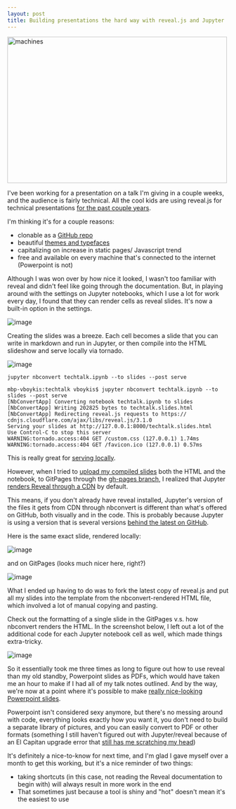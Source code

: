```yaml
---
layout: post
title: Building presentations the hard way with reveal.js and Jupyter
---
```


<a data-flickr-embed="true" data-header="true" data-footer="true"  href="https://www.flickr.com/photos/fblanc35/13195059744/in/photolist-m718y5-dsNSRN-at2M8M-3kKGmL-paasgL-8nb9gW-4CCPqR-8Zv4Qq-rmaUL8-aUpP5F-aX3vQe-4a47Uc-bC8buA-oLKijv-4jfTnt-8HLXb3-qM8aTS-stKFLH-rxQTtd-brnt3K-7SBTED-dHYhX4-4FNyvi-5WvCsq-ewYaSq-dsNT6s-aypaJM-oDjE1K-os1mVX-72iASJ-d78TBd-eL7o1P-7QQjTV-2XNWVh-dXqtzj-qpo9St-6J2NsH-ewUZvB-c4yKE-azz2iy-SBgqj-fJ7wpT-j4pSQK-6Eiyfz-cr5Nds-4kaDvB-ewUZXK-4FSLam-ewUZrT-4CCQ98" title="machines"><img src="https://farm3.staticflickr.com/2146/13195059744_59f18e7489.jpg" width="500" height="333" alt="machines"></a><script async src="//embedr.flickr.com/assets/client-code.js" charset="utf-8"></script>

I've been working for a presentation on a talk I'm giving in a couple weeks, and the audience is fairly technical. All the cool kids are using reveal.js for technical presentations [for the past couple years](https://opensource.com/education/13/10/teaching-with-revealjs). 

I'm thinking it's for a couple reasons: 

+ clonable as a [GitHub repo](https://github.com/hakimel/reveal.js/)
+ beautiful [themes and typefaces](http://lab.hakim.se/reveal-js/#/themes)
+ capitalizing on increase in static pages/ Javascript trend
+ free and available on every machine that's connected to the internet (Powerpoint is not)

Although I was won over by how nice it looked, I wasn't too familiar with reveal and didn't feel like going through the documentation.  But, in playing around with the settings on Jupyter notebooks, which I use a lot for work every day, I found that they can render cells as reveal slides. It's now a built-in option in the settings. 

![image](https://raw.githubusercontent.com/veekaybee/veekaybee.github.io/master/images/jupyter.png)

Creating the slides was a breeze. Each cell becomes a slide that you can write in markdown and run in Jupyter, or then compile into the HTML slideshow and serve locally via tornado. 


![image](https://raw.githubusercontent.com/veekaybee/veekaybee.github.io/master/images/coexist.png)

`jupyter nbconvert techtalk.ipynb --to slides --post serve`

	mbp-vboykis:techtalk vboykis$ jupyter nbconvert techtalk.ipynb --to slides --post serve
	[NbConvertApp] Converting notebook techtalk.ipynb to slides
	[NbConvertApp] Writing 202825 bytes to techtalk.slides.html
	[NbConvertApp] Redirecting reveal.js requests to https://	cdnjs.cloudflare.com/ajax/libs/reveal.js/3.1.0
	Serving your slides at http://127.0.0.1:8000/techtalk.slides.html
	Use Control-C to stop this server
	WARNING:tornado.access:404 GET /custom.css (127.0.0.1) 1.74ms
	WARNING:tornado.access:404 GET /favicon.ico (127.0.0.1) 0.57ms

This is really great for [serving locally](https://www.reddit.com/r/IPython/comments/37yvvd/using_ipython_notebook_for_creating_slides/). 

However, when I tried to [upload my compiled slides](https://www.chenhuijing.com/blog/revealjs-and-github-pages/)  both the HTML and the notebook, to GitPages through the [gh-pages branch](https://help.github.com/articles/creating-project-pages-manually/), I realized that Jupyter [renders Reveal through a CDN](https://github.com/jupyter/nbconvert/blob/9f1795f67b9e85fa3f86c43d1e469fdde2121048/nbconvert/postprocessors/serve.py) by default. 

This means, if you don't already have reveal installed, Jupyter's version of the files it gets from CDN through nbconvert is different than what's offered on GitHub, both visually and in the code. This is probably because Jupyter is using a version that is several versions [behind the latest on GitHub](https://github.com/hakimel/reveal.js/releases). 

Here is the same exact slide, rendered locally:


![image](https://raw.githubusercontent.com/veekaybee/veekaybee.github.io/master/images/locally.png)

and on GitPages (looks much nicer here, right?)

![image](https://raw.githubusercontent.com/veekaybee/veekaybee.github.io/master/images/gitpages.png)

What I ended up having to do was to fork the latest copy of  reveal.js and put all my slides into the template from the nbconvert-rendered HTML file, which involved a lot of manual copying and pasting. 

Check out the formatting of a single slide in the GitPages v.s. how nbconvert renders the HTML. In the screenshot below, I left out a lot of the additional code for each Jupyter notebook cell as well, which made things extra-tricky. 

![image](https://raw.githubusercontent.com/veekaybee/veekaybee.github.io/master/images/sidebyside.png)

So it essentially took me three times as long to figure out how to use reveal than my old standby, Powerpoint slides as PDFs, which would have taken me an hour to make if I had all of my talk notes outlined. And by the way, we're now at a point where it's possible to make [really nice-looking Powerpoint slides](http://gazit.me/2012/12/05/designing-presentations.html). 

Powerpoint isn't considered sexy anymore, but there's no messing around with code, everything looks exactly how you want it, you don't need to build a separate library of pictures, and you can easily convert to PDF or other formats (something I still haven't figured out with Jupyter/reveal because of an El Capitan upgrade error that [still has me scratching my head](https://github.com/ipython/ipython/issues/8935))

It's definitely a nice-to-know for next time, and I'm glad I gave myself over a month to get this working, but it's a nice reminder of two things: 

+ taking shortcuts (in this case, not reading the Reveal documentation to begin with) will always result in more work in the end
+ That sometimes just because a tool is shiny and "hot" doesn't mean it's the easiest to use
